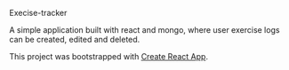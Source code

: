 Execise-tracker

A simple application built with react and mongo, where user exercise logs can be created, edited and deleted.

This project was bootstrapped with [Create React App](https://github.com/facebook/create-react-app).
